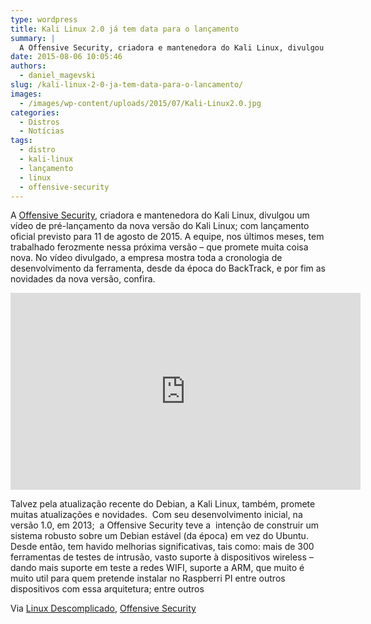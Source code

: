 ```yaml
---
type: wordpress
title: Kali Linux 2.0 já tem data para o lançamento
summary: |
  A Offensive Security, criadora e mantenedora do Kali Linux, divulgou um vídeo de pré-lançamento da nova versão do Kali Linux; com lançamento oficial previsto para 11 de agosto de 2015. A equipe, nos últimos meses, tem trabalhado ferozmente nessa próxima versão – que promete muita coisa nova. No vídeo divulgado, a empresa mostra toda a cronologia de desenvolvimento da ferramenta, desde da época do BackTrack; e por fim as novidades da nova versão.Confira:
date: 2015-08-06 10:05:46
authors:
  - daniel_magevski
slug: /kali-linux-2-0-ja-tem-data-para-o-lancamento/
images:
  - /images/wp-content/uploads/2015/07/Kali-Linux2.0.jpg
categories:
  - Distros
  - Notícias
tags:
  - distro
  - kali-linux
  - lançamento
  - linux
  - offensive-security
---
```


A <a href="https://www.offensive-security.com/" target="_blank">Offensive Security</a>, criadora e mantenedora do Kali Linux, divulgou um vídeo de pré-lançamento da nova versão do Kali Linux; com lançamento oficial previsto para 11 de agosto de 2015. A equipe, nos últimos meses, tem trabalhado ferozmente nessa próxima versão – que promete muita coisa nova. No vídeo divulgado, a empresa mostra toda a cronologia de desenvolvimento da ferramenta, desde da época do BackTrack, e por fim as novidades da nova versão, confira.

<!--more-->

<iframe width="560" height="315" src="https://vimeo.com/132329259" frameborder="0" allowfullscreen></iframe>

Talvez pela atualização recente do Debian, a Kali Linux, também, promete muitas atualizações e novidades.  Com seu desenvolvimento inicial, na versão 1.0, em 2013;  a Offensive Security teve a  intenção de construir um sistema robusto sobre um Debian estável (da época) em vez do Ubuntu. Desde então, tem havido melhorias significativas, tais como: mais de 300 ferramentas de testes de intrusão, vasto suporte à dispositivos wireless – dando mais suporte em teste a redes WIFI, suporte a ARM, que muito é muito util para quem pretende instalar no Raspberri PI entre outros dispositivos com essa arquitetura; entre outros

Via <a href="http://www.linuxdescomplicado.com.br/2015/07/kali-linux-2-0-video-de-pre-lancamento-da-nova-versao-teaser.html" target="_blank">Linux Descomplicado</a>, <a href="https://www.offensive-security.com/" target="_blank">Offensive Security</a>